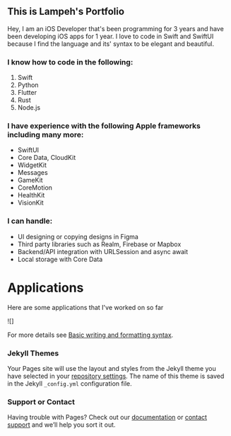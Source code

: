 ## This is Lampeh's Portfolio

Hey, I am an iOS Developer that's been programming for 3 years and have been developing iOS apps for 1 year. I love to code in Swift and SwiftUI because I find the language and its' syntax to be elegant and beautiful.



### I know how to code in the following:
1. Swift
2. Python
3. Flutter
4. Rust
5. Node.js



### I have experience with the following Apple frameworks including many more:
- SwiftUI
- Core Data, CloudKit
- WidgetKit
- Messages
- GameKit
- CoreMotion
- HealthKit
- VisionKit



### I can handle:
- UI designing or copying designs in Figma
- Third party libraries such as Realm, Firebase or Mapbox
- Backend/API integration with URLSession and async await
- Local storage with Core Data



# Applications

Here are some applications that I've worked on so far

![]

For more details see [Basic writing and formatting syntax](https://docs.github.com/en/github/writing-on-github/getting-started-with-writing-and-formatting-on-github/basic-writing-and-formatting-syntax).

### Jekyll Themes

Your Pages site will use the layout and styles from the Jekyll theme you have selected in your [repository settings](https://github.com/Lampeeh/portfolio/settings/pages). The name of this theme is saved in the Jekyll `_config.yml` configuration file.

### Support or Contact

Having trouble with Pages? Check out our [documentation](https://docs.github.com/categories/github-pages-basics/) or [contact support](https://support.github.com/contact) and we’ll help you sort it out.
